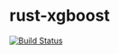 # rust-xgboost

[![Build Status](https://travis-ci.com/davechallis/rust-xgboost.svg?branch=master)](https://travis-ci.com/davechallis/rust-xgboost)
